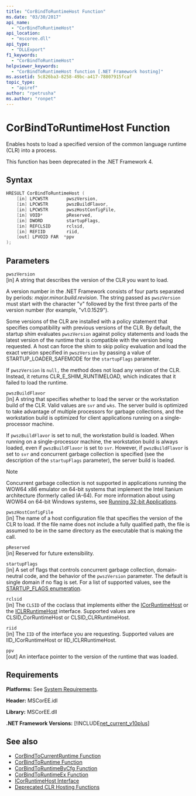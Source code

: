 ```yaml
---
title: "CorBindToRuntimeHost Function"
ms.date: "03/30/2017"
api_name: 
  - "CorBindToRuntimeHost"
api_location: 
  - "mscoree.dll"
api_type: 
  - "DLLExport"
f1_keywords: 
  - "CorBindToRuntimeHost"
helpviewer_keywords: 
  - "CorBindToRuntimeHost function [.NET Framework hosting]"
ms.assetid: 5c826ba3-8258-49bc-a417-78807915fcaf
topic_type: 
  - "apiref"
author: "rpetrusha"
ms.author: "ronpet"
---
```

# CorBindToRuntimeHost Function
Enables hosts to load a specified version of the common language runtime (CLR) into a process.  
  
 This function has been deprecated in the .NET Framework 4.  
  
## Syntax  
  
```cpp  
HRESULT CorBindToRuntimeHost (  
    [in] LPCWSTR       pwszVersion,   
    [in] LPCWSTR       pwszBuildFlavor,   
    [in] LPCWSTR       pwszHostConfigFile,   
    [in] VOID*         pReserved,   
    [in] DWORD         startupFlags,   
    [in] REFCLSID      rclsid,   
    [in] REFIID        riid,   
    [out] LPVOID FAR  *ppv  
);  
```  
  
## Parameters  
 `pwszVersion`  
 [in] A string that describes the version of the CLR you want to load.  
  
 A version number in the .NET Framework consists of four parts separated by periods: *major.minor.build.revision*. The string passed as `pwszVersion` must start with the character "v" followed by the first three parts of the version number (for example, "v1.0.1529").  
  
 Some versions of the CLR are installed with a policy statement that specifies compatibility with previous versions of the CLR. By default, the startup shim evaluates `pwszVersion` against policy statements and loads the latest version of the runtime that is compatible with the version being requested. A host can force the shim to skip policy evaluation and load the exact version specified in `pwszVersion` by passing a value of STARTUP_LOADER_SAFEMODE for the `startupFlags` parameter.  
  
 If `pwszVersion` is `null,` the method does not load any version of the CLR. Instead, it returns CLR_E_SHIM_RUNTIMELOAD, which indicates that it failed to load the runtime.  
  
 `pwszBuildFlavor`  
 [in] A string that specifies whether to load the server or the workstation build of the CLR. Valid values are `svr` and `wks`. The server build is optimized to take advantage of multiple processors for garbage collections, and the workstation build is optimized for client applications running on a single-processor machine.  
  
 If `pwszBuildFlavor` is set to null, the workstation build is loaded. When running on a single-processor machine, the workstation build is always loaded, even if `pwszBuildFlavor` is set to `svr`. However, if `pwszBuildFlavor` is set to `svr` and concurrent garbage collection is specified (see the description of the `startupFlags` parameter), the server build is loaded.  
  
> [!NOTE]
>  Concurrent garbage collection is not supported in applications running the WOW64 x86 emulator on 64-bit systems that implement the Intel Itanium architecture (formerly called IA-64). For more information about using WOW64 on 64-bit Windows systems, see [Running 32-bit Applications](/windows/desktop/WinProg64/running-32-bit-applications).  
  
 `pwszHostConfigFile`  
 [in] The name of a host configuration file that specifies the version of the CLR to load. If the file name does not include a fully qualified path, the file is assumed to be in the same directory as the executable that is making the call.  
  
 `pReserved`  
 [in] Reserved for future extensibility.  
  
 `startupFlags`  
 [in] A set of flags that controls concurrent garbage collection, domain-neutral code, and the behavior of the `pwszVersion` parameter. The default is single domain if no flag is set. For a list of supported values, see the [STARTUP_FLAGS enumeration](../../../../docs/framework/unmanaged-api/hosting/startup-flags-enumeration.md).  
  
 `rclsid`  
 [in] The `CLSID` of the coclass that implements either the [ICorRuntimeHost](../../../../docs/framework/unmanaged-api/hosting/icorruntimehost-interface.md) or the [ICLRRuntimeHost](../../../../docs/framework/unmanaged-api/hosting/iclrruntimehost-interface.md) interface. Supported values are CLSID_CorRuntimeHost or CLSID_CLRRuntimeHost.  
  
 `riid`  
 [in] The `IID` of the interface you are requesting. Supported values are IID_ICorRuntimeHost or IID_ICLRRuntimeHost.  
  
 `ppv`  
 [out] An interface pointer to the version of the runtime that was loaded.  
  
## Requirements  
 **Platforms:** See [System Requirements](../../../../docs/framework/get-started/system-requirements.md).  
  
 **Header:** MSCorEE.idl  
  
 **Library:** MSCorEE.dll  
  
 **.NET Framework Versions:** [!INCLUDE[net_current_v10plus](../../../../includes/net-current-v10plus-md.md)]  
  
## See also

- [CorBindToCurrentRuntime Function](../../../../docs/framework/unmanaged-api/hosting/corbindtocurrentruntime-function.md)
- [CorBindToRuntime Function](../../../../docs/framework/unmanaged-api/hosting/corbindtoruntime-function.md)
- [CorBindToRuntimeByCfg Function](../../../../docs/framework/unmanaged-api/hosting/corbindtoruntimebycfg-function.md)
- [CorBindToRuntimeEx Function](../../../../docs/framework/unmanaged-api/hosting/corbindtoruntimeex-function.md)
- [ICorRuntimeHost Interface](../../../../docs/framework/unmanaged-api/hosting/icorruntimehost-interface.md)
- [Deprecated CLR Hosting Functions](../../../../docs/framework/unmanaged-api/hosting/deprecated-clr-hosting-functions.md)
